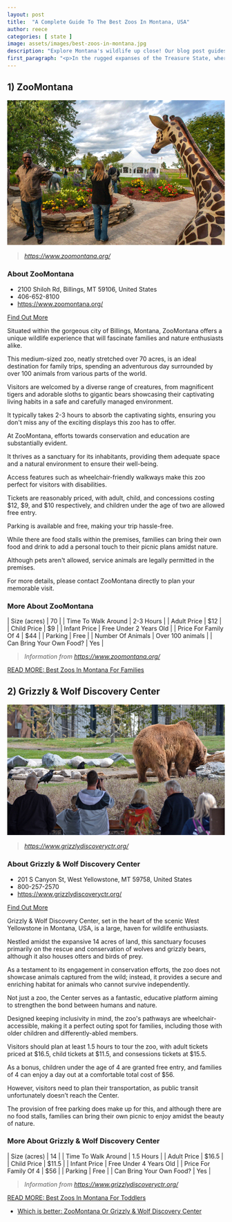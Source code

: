 ```yaml
---
layout: post
title:  "A Complete Guide To The Best Zoos In Montana, USA"
author: reece
categories: [ state ]
image: assets/images/best-zoos-in-montana.jpg
description: "Explore Montana's wildlife up close! Our blog post guides you through the top zoos in Montana, their unique exhibits, conservation efforts and experiences they offer, ensuring an adventurous trip for all family members."
first_paragraph: "<p>In the rugged expanses of the Treasure State, where magnificent wilderness and captivating wildlife thrive, there exist some of the most enthralling and qualitative zoos in the country.</p><p>Undeniably, Montana, home to a diverse species of animals ranging from the grizzly bear to the elusive bobcat, offers a unique exposure to wildlife experiences.</p><p>In this article, we are going to saddle up and traverse the Big Sky Country, delving into the best zoos in Montana.</p><p>We'll unfurl a tapestry of awe-inspiring stories, environmental education, conservation efforts, and above all, the unforgettable close encounters that these zoos offer.</p><p>Whether you’re an animal aficionado, a family looking for a day of fun, or an adventurous travel junkie, get ready to explore Montana from a whole new perspective.</p>"
---
```




## 1) ZooMontana 

![ZooMontana](assets/images/zoos/ZooMontana.png)

> *https://www.zoomontana.org/* 


<div class="find-out-more" markdown="1">

### About ZooMontana

- 2100 Shiloh Rd, Billings, MT 59106, United States
- 406-652-8100
- <a href="https://www.zoomontana.org/">https://www.zoomontana.org/</a>



<a class="subscribe btn" href="https://www.zoomontana.org/">Find Out More</a>

</div>


Situated within the gorgeous city of Billings, Montana, ZooMontana offers a unique wildlife experience that will fascinate families and nature enthusiasts alike. 

This medium-sized zoo, neatly stretched over 70 acres, is an ideal destination for family trips, spending an adventurous day surrounded by over 100 animals from various parts of the world. 

Visitors are welcomed by a diverse range of creatures, from magnificent tigers and adorable sloths to gigantic bears showcasing their captivating living habits in a safe and carefully managed environment. 

It typically takes 2-3 hours to absorb the captivating sights, ensuring you don't miss any of the exciting displays this zoo has to offer.

At ZooMontana, efforts towards conservation and education are substantially evident. 

It thrives as a sanctuary for its inhabitants, providing them adequate space and a natural environment to ensure their well-being. 

Access features such as wheelchair-friendly walkways make this zoo perfect for visitors with disabilities. 

Tickets are reasonably priced, with adult, child, and concessions costing $12, $9, and $10 respectively, and children under the age of two are allowed free entry. 

Parking is available and free, making your trip hassle-free. 

While there are food stalls within the premises, families can bring their own food and drink to add a personal touch to their picnic plans amidst nature. 

Although pets aren't allowed, service animals are legally permitted in the premises. 

For more details, please contact ZooMontana directly to plan your memorable visit.

<div class="overview" markdown="1" id="wyntk-zoomontana"> 

### More About ZooMontana
    

| Size (acres) | 70 |
| Time To Walk Around | 2-3 Hours |
| Adult Price | $12 |
| Child Price | $9 |
| Infant Price | Free Under 2 Years Old |
| Price For Family Of 4 | $44 |
| Parking  | Free |
| Number Of Animals | Over 100 animals |
| Can Bring Your Own Food? | Yes |


> *Information from https://www.zoomontana.org/* 



</div>

<a href="/best-zoos-in-montana-for-families">READ MORE: Best Zoos In Montana For Families</a>



## 2) Grizzly & Wolf Discovery Center 

![Grizzly & Wolf Discovery Center](assets/images/zoos/GrizzlyWolfDiscoveryCenter.jpg)

> *https://www.grizzlydiscoveryctr.org/* 


<div class="find-out-more" markdown="1">

### About Grizzly & Wolf Discovery Center

- 201 S Canyon St, West Yellowstone, MT 59758, United States
- 800-257-2570
- <a href="https://www.grizzlydiscoveryctr.org/">https://www.grizzlydiscoveryctr.org/</a>



<a class="subscribe btn" href="https://www.grizzlydiscoveryctr.org/">Find Out More</a>

</div>


Grizzly & Wolf Discovery Center, set in the heart of the scenic West Yellowstone in Montana, USA, is a large, haven for wildlife enthusiasts. 

Nestled amidst the expansive 14 acres of land, this sanctuary focuses primarily on the rescue and conservation of wolves and grizzly bears, although it also houses otters and birds of prey. 

As a testament to its engagement in conservation efforts, the zoo does not showcase animals captured from the wild; instead, it provides a secure and enriching habitat for animals who cannot survive independently.

Not just a zoo, the Center serves as a fantastic, educative platform aiming to strengthen the bond between humans and nature. 

Designed keeping inclusivity in mind, the zoo's pathways are wheelchair-accessible, making it a perfect outing spot for families, including those with older children and differently-abled members. 

Visitors should plan at least 1.5 hours to tour the zoo, with adult tickets priced at $16.5, child tickets at $11.5, and consessions tickets at $15.5. 

As a bonus, children under the age of 4 are granted free entry, and families of 4 can enjoy a day out at a comfortable total cost of $56. 

However, visitors need to plan their transportation, as public transit unfortunately doesn’t reach the Center. 

The provision of free parking does make up for this, and although there are no food stalls, families can bring their own picnic to enjoy amidst the beauty of nature.

<div class="overview" markdown="1" id="wyntk-grizzly--wolf-discovery-center"> 

### More About Grizzly & Wolf Discovery Center
    

| Size (acres) | 14 |
| Time To Walk Around | 1.5 Hours |
| Adult Price | $16.5 |
| Child Price | $11.5 |
| Infant Price | Free Under 4 Years Old |
| Price For Family Of 4 | $56 |
| Parking  | Free |
| Can Bring Your Own Food? | Yes |


> *Information from https://www.grizzlydiscoveryctr.org/* 



</div>

<a href="/best-zoos-in-montana-for-toddlers">READ MORE: Best Zoos In Montana For Toddlers</a>



* <a href="/zoomontana-vs-grizzly--wolf-discovery-center">Which is better: ZooMontana Or Grizzly & Wolf Discovery Center</a>

